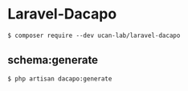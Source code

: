 # Laravel-Dacapo

```
$ composer require --dev ucan-lab/laravel-dacapo
```

## schema:generate

```
$ php artisan dacapo:generate
```
